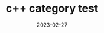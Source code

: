 ---
title: "c++ category test"
categories:
  - cpp
tags:
  - [cpp, c++]


date: 2023-02-27
last_modified_at: 2023-02-27
---